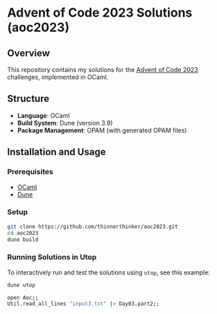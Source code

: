 # Advent of Code 2023 Solutions (aoc2023)

## Overview
This repository contains my solutions for the [Advent of Code 2023](https://adventofcode.com/2023) challenges, implemented in OCaml.

## Structure
- **Language**: OCaml
- **Build System**: Dune (version 3.9)
- **Package Management**: OPAM (with generated OPAM files)

## Installation and Usage
### Prerequisites
- [OCaml](https://ocaml.org/)
- [Dune](https://dune.build/)

### Setup
   ```bash
   git clone https://github.com/thinnerthinker/aoc2023.git
   cd aoc2023
   dune build
   ```

### Running Solutions in Utop
To interactively run and test the solutions using `utop`, see this example:

   ```bash
   dune utop
   
   open Aoc;;
   Util.read_all_lines "input3.txt" |> Day03.part2;;
   ```
